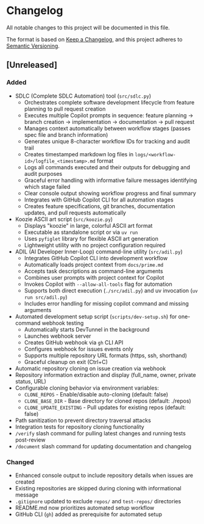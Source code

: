 # Changelog

All notable changes to this project will be documented in this file.

The format is based on [Keep a Changelog](https://keepachangelog.com/en/1.0.0/),
and this project adheres to [Semantic Versioning](https://semver.org/spec/v2.0.0.html).

## [Unreleased]

### Added
- SDLC (Complete SDLC Automation) tool (`src/sdlc.py`)
  - Orchestrates complete software development lifecycle from feature planning to pull request creation
  - Executes multiple Copilot prompts in sequence: feature planning → branch creation → implementation → documentation → pull request
  - Manages context automatically between workflow stages (passes spec file and branch information)
  - Generates unique 8-character workflow IDs for tracking and audit trail
  - Creates timestamped markdown log files in `logs/<workflow-id>/logfile_<timestamp>.md` format
  - Logs all commands executed and their outputs for debugging and audit purposes
  - Graceful error handling with informative failure messages identifying which stage failed
  - Clear console output showing workflow progress and final summary
  - Integrates with GitHub Copilot CLI for all automation stages
  - Creates feature specifications, git branches, documentation updates, and pull requests automatically
- Koozie ASCII art script (`src/koozie.py`)
  - Displays "koozie" in large, colorful ASCII art format
  - Executable as standalone script or via `uv run`
  - Uses `pyfiglet` library for flexible ASCII art generation
  - Lightweight utility with no project configuration required
- ADIL (AI Developer Inner-Loop) command-line utility (`src/adil.py`)
  - Integrates GitHub Copilot CLI into development workflow
  - Automatically loads project context from `docs/prime.md`
  - Accepts task descriptions as command-line arguments
  - Combines user prompts with project context for Copilot
  - Invokes Copilot with `--allow-all-tools` flag for automation
  - Supports both direct execution (`./src/adil.py`) and uv invocation (`uv run src/adil.py`)
  - Includes error handling for missing copilot command and missing arguments
- Automated development setup script (`scripts/dev-setup.sh`) for one-command webhook testing
  - Automatically starts DevTunnel in the background
  - Launches webhook server
  - Creates GitHub webhook via `gh` CLI API
  - Configures webhook for issues events only
  - Supports multiple repository URL formats (https, ssh, shorthand)
  - Graceful cleanup on exit (Ctrl+C)
- Automatic repository cloning on issue creation via webhook
- Repository information extraction and display (full_name, owner, private status, URL)
- Configurable cloning behavior via environment variables:
  - `CLONE_REPOS` - Enable/disable auto-cloning (default: false)
  - `CLONE_BASE_DIR` - Base directory for cloned repos (default: ./repos)
  - `CLONE_UPDATE_EXISTING` - Pull updates for existing repos (default: false)
- Path sanitization to prevent directory traversal attacks
- Integration tests for repository cloning functionality
- `/verify` slash command for pulling latest changes and running tests post-review
- `/document` slash command for updating documentation and changelog

### Changed
- Enhanced console output to include repository details when issues are created
- Existing repositories are skipped during cloning with informational message
- `.gitignore` updated to exclude `repos/` and `test-repos/` directories
- README.md now prioritizes automated setup workflow
- GitHub CLI (`gh`) added as prerequisite for automated setup
